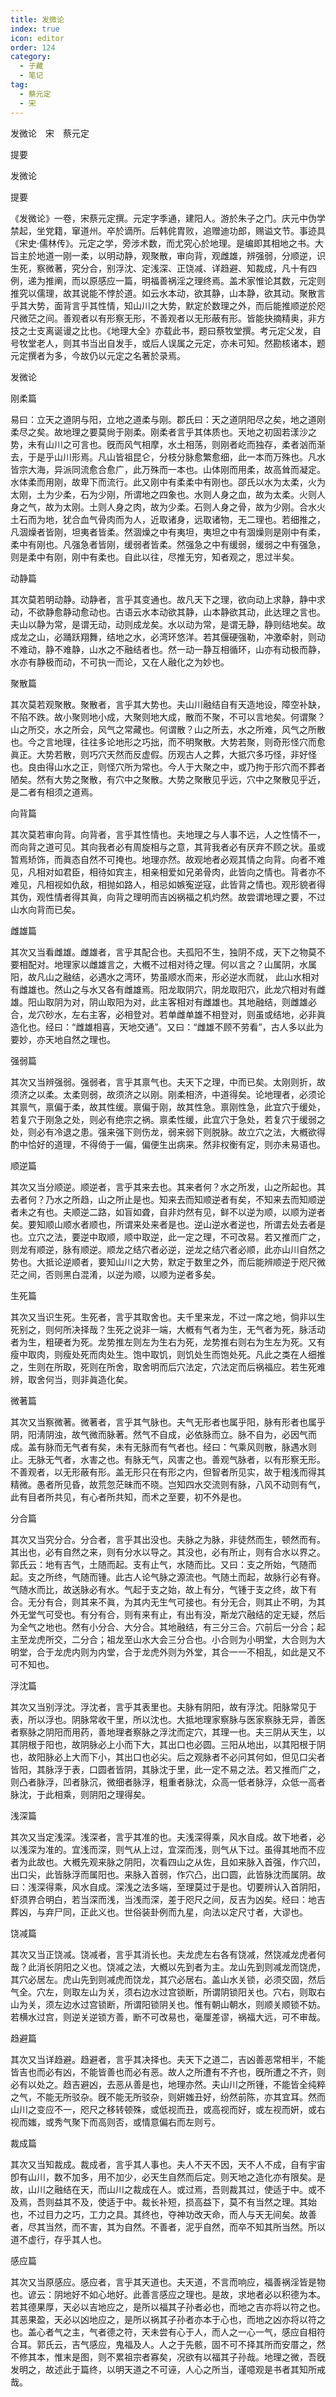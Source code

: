 ```yaml
---
title: 发微论
index: true
icon: editor
order: 124
category:
  - 子藏
  - 笔记
tag:
  - 蔡元定
  - 宋
---
```


发微论　宋　蔡元定  

提要  

发微论  

提要  

《发微论》一卷，宋蔡元定撰。元定字季通，建阳人。游於朱子之门。庆元中伪学禁起，坐党籍，窜道州。卒於谪所。后韩侂胄败，追赠迪功郎，赐谥文节。事迹具《宋史·儒林传》。元定之学，旁涉术数，而尤究心於地理。是编即其相地之书。大旨主於地道一刚一柔，以明动静，观聚散，审向背，观雌雄，辨强弱，分顺逆，识生死，察微著，究分合，别浮沈、定浅深、正饶减、详趋避、知裁成，凡十有四例，递为推阐，而以原感应一篇，明福善祸淫之理终焉。盖术家惟论其数，元定则推究以儒理，故其说能不悖於道。如云水本动，欲其静，山本静，欲其动。聚散言乎其大势，面背言乎其性情，知山川之大势，默定於数理之外，而后能推顺逆於咫尺微茫之间。善观者以有形察无形，不善观者以无形蔽有形。皆能抉摘精奥，非方技之士支离诞谩之比也。《地理大全》亦载此书，题曰蔡牧堂撰。考元定父发，自号牧堂老人，则其书当出自发手，或后人误属之元定，亦未可知。然勘核诸本，题元定撰者为多，今故仍以元定之名著於录焉。  

发微论  

刚柔篇  

易曰：立天之道阴与阳，立地之道柔与刚。郡氏曰：天之道阴阳尽之矣，地之道刚柔尽之矣。故地理之要莫尙于刚柔。刚柔者言乎其体质也。天地之初固若漾沙之势，未有山川之可言也。旣而风气相摩，水土相荡，则刚者屹而独存，柔者汹而渐去，于是乎山川形焉。凡山皆祖昆仑，分枝分脉愈繁愈细，此一本而万殊也。凡水皆宗大海，异派同流愈合愈广，此万殊而一本也。山体刚而用柔，故高耸而凝定。水体柔而用刚，故卑下而流行。此又刚中有柔柔中有刚也。邵氏以水为太柔，火为太刚，土为少柔，石为少刚，所谓地之四象也。水则人身之血，故为太柔。火则人身之气，故为太刚。土则人身之肉，故为少柔。石则人身之骨，故为少刚。合水火土石而为地，犹合血气骨肉而为人，近取诸身，远取诸物，无二理也。若细推之，凡涸燥者皆刚，坦夷者皆柔。然涸燥之中有夷坦，夷坦之中有涸燥则是刚中有柔，柔中有刚也。凡强急者皆刚，缓弱者皆柔。然强急之中有缓弱，缓弱之中有强急，则是柔中有刚，刚中有柔也。自此以往，尽推无穷，知者观之，思过半矣。  

动静篇  

其次莫若明动静。动静者，言乎其变通也。故凡天下之理，欲向动上求静，静中求动，不欲静愈静动愈动也。古语云水本动欲其静，山本静欲其动，此达理之言也。夫山以静为常，是谓无动，动则成龙矣。水以动为常，是谓无静，静则结地矣。故成龙之山，必踊跃翔舞，结地之水，必湾环悠洋。若其偃硬强勒，冲激牵射，则动不难动，静不难静，山水之不融结者也。然一动一静互相循环，山亦有动极而静，水亦有静极而动，不可执一而论，又在人融化之为妙也。  

聚散篇  

其次莫若观聚散。聚散者，言乎其大势也。夫山川融结自有天造地设，障空补缺，不陷不跌。故小聚则地小成，大聚则地大成，散而不聚，不可以言地矣。何谓聚？山之所交，水之所会，风气之常藏也。何谓散？山之所去，水之所难，风气之所散也。今之言地理，往往多论地形之巧拙，而不明聚散。大势若聚，则奇形怪穴而愈眞正。大势若散，则巧穴天然而反虚假。历观古人之葬，大抵穴多巧怪，非好怪也。良由得山水之正，则怪穴所为常也。今人于大聚之中，或乃拘于形穴而不葬者陋矣。然有大势之聚散，有穴中之聚散。大势之聚散见乎远，穴中之聚散见乎近，是二者有相须之道焉。  

向背篇  

其次莫若审向背。向背者，言乎其性情也。夫地理之与人事不远，人之性情不一，而向背之道可见。其向我者必有周旋相与之意，其背我者必有厌弃不顾之状。虽或暂焉矫饰，而眞态自然不可掩也。地理亦然。故观地者必观其情之向背。向者不难见，凡相对如君臣，相待如宾主，相亲相爱如兄弟骨肉，此皆向之情也。背者亦不难见，凡相视如仇敌，相抛如路人，相忌如嫉寃逆寇，此皆背之情也。观形貌者得其伪，观性情者得其眞，向背之理明而吉凶祸福之机灼然。故尝谓地理之要，不过山水向背而已矣。  

雌雄篇  

其次又当看雌雄。雌雄者，言乎其配合也。夫孤阳不生，独阴不成，天下之物莫不要相配对。地理家以雌雄言之，大槪不过相对待之理。何以言之？山属阴，水属阳，故凡山之融结，必遇水之湾环，势虽顺水而来，形必逆水而就， 此山水相对有雌雄也。然山之与水又各有雌雄焉。阳龙取阴穴，阴龙取阳穴，此龙穴相对有雌雄。阳山取阴为对，阴山取阳为对，此主客相对有雌雄也。其地融结，则雌雄必合，龙穴砂水，左右主客，必相登对。若单雌单雄不相登对，则虽或结地，必非眞造化也。经曰：“雌雄相喜，天地交通”。又曰：“雌雄不顾不劳看”，古人多以此为要妙，亦天地自然之理也。  

强弱篇  

其次又当辨强弱。强弱者，言乎其禀气也。夫天下之理，中而已矣。太刚则折，故须济之以柔。太柔则弱，故须济之以刚。刚柔相济，中道得矣。论地理者，必须论其禀气，禀偏于柔，故其性缓。禀偏于刚，故其性急。禀刚性急，此宜穴于缓处，若复穴于刚急之处，则必有绝宗之祸。禀柔性缓，此宜穴于急处，若复穴于缓弱之处，则必有冷退之患。强来强下则伤龙，弱来弱下则脱脉。故立穴之法，大槪欲得酌中恰好的道理，不得倚于一偏，偏便生出病来。然非权衡有定，则亦未易语也。  

顺逆篇  

其次又当分顺逆。顺逆者，言乎其来去也。其来者何？水之所发，山之所起也。其去者何？乃水之所趋，山之所止是也。知来去而知顺逆者有矣，不知来去而知顺逆者未之有也。夫顺逆二路，如盲如聋，自非灼然有见，鲜不以逆为顺，以顺为逆者矣。要知顺山顺水者顺也，所谓来处来者是也。逆山逆水者逆也，所谓去处去者是也。立穴之法，要逆中取顺，顺中取逆，此一定之理，不可改易。若又推而广之，则龙有顺逆，脉有顺逆。顺龙之结穴者必逆，逆龙之结穴者必顺，此亦山川自然之势也。大抵论逆顺者，要知山川之大势，默定于数里之外，而后能辨顺逆于咫尺微茫之间，否则黑白混淆，以逆为顺，以顺为逆者多矣。  

生死篇  

其次又当识生死。生死者，言乎其取舍也。夫千里来龙，不过一席之地，倘非以生死别之，则何所决择哉？生死之说非一端，大槪有气者为生，无气者为死，脉活动者为生，粗硬者为死。龙势推左则左为生右为死，龙势推右则右为生左为死。又有瘦中取肉，则瘦处死而肉处生。饱中取饥，则饥处生而饱处死。凡此之类在人细推之，生则在所取，死则在所舍，取舍明而后穴法定，穴法定而后祸福应。若生死难辨，取舍何当，则非眞造化矣。  

微著篇  

其次又当察微著。微著者，言乎其气脉也。夫气无形者也属乎阳，脉有形者也属乎阴，阳淸阴浊，故气微而脉著。然气不自成，必依脉而立。脉不自为，必因气而成。盖有脉而无气者有矣，未有无脉而有气者也。经曰：气乘风则散，脉遇水则止。无脉无气者，水害之也。有脉无气，风害之也。善观气脉者，以有形察无形。不善观者，以无形蔽有形。盖无形只在有形之内，但智者所见实，故于粗浅而得其精微。愚者所见昏，故荒忽茫昧而不晓。岂知四水交流则有脉，八风不动则有气，此有目者所共见，有心者所共知，而术之至要，初不外是也。  

分合篇  

其次又当究分合。分合者，言乎其出没也。夫脉之为脉，非徒然而生，顿然而有。其出也，必有自然之来，则有分水以导之。其没也，必有所止，则有合水以界之。郭氏云：地有吉气，土随而起。支有止气，水随而比。又曰：支之所始，气随而起。支之所终，气随而锺。此古人论气脉之源流也。气随土而起，故脉行必有脊。气随水而比，故送脉必有水。气起于支之始，故上有分，气锺于支之终，故下有合。无分有合，则其来不眞，为其内无生气可接也。有分无合，则其止不明，为其外无堂气可受也。有分有合，则有来有止，有出有没，斯龙穴融结的定无疑，然后为全气之地也。然有小分合、大分合。其地融结，有三分三合。穴前后一分合；起主至龙虎所交，二分合；祖龙至山水大会三分合也。小合则为小明堂，大合则为大明堂，合于龙虎内则为内堂，合于龙虎外则为外堂，其合一一不相乱，如此是又不可不知也。  

浮沈篇  

其次又当别浮沈。浮沈者，言乎其表里也。夫脉有阴阳，故有浮沈。阳脉常见于表，所以浮也。阴脉常收干里，所以沈也。大抵地理家察脉与医家察脉无异，善医者察脉之阴阳而用药，善地理者察脉之浮沈而定穴，其理一也。夫三阴从天生，以其阴根于阳也，故阴脉必上小而下大，其出口也必圆。三阳从地出，以其阳根于阴也，故阳脉必上大而下小，其出口也必尖。后之观脉者不必问其何如，但见口尖者皆阳，其脉浮于表，口圆者皆阴，其脉沈于里，此一定不易之法。若又推而广之，则凸者脉浮，凹者脉沉，微细者脉浮，粗重者脉沈，众高一低者脉浮，众低一高者脉沈，于此相乘，则阴阳之理得矣。  

浅深篇  

其次又当定浅深。浅深者，言乎其准的也。夫浅深得乘，风水自成。故下地者，必以浅深为准的。宜浅而深，则气从上过，宜深而浅，则气从下过。虽得其地而不应者为此故也。大槪先观来脉之阴阳，次看四山之从佐，且如来脉入首强，作穴凹，出口尖，此皆脉浮而属阳也。来脉入首弱，作穴凸，出口圆，此皆脉沈而属阴。故曰：浅深得乘，风水自成。深浅之法多端，至理莫过于是也。切要辨认入首阴阳，虾须界合明白，若当深而浅，当浅而深，差于咫尺之间，反吉为凶矣。经曰：地吉葬凶，与弃尸同，正此义也。世俗装卦例而九星，向法以定尺寸者，大谬也。  

饶减篇  

其次又当正饶减。饶减者，言乎其消长也。夫龙虎左右各有饶减，然饶减龙虎者何哉？此消长阴阳之义也。饶减之法，大槪以先到者为主。龙山先到则减龙而饶虎，其穴必居左。虎山先到则减虎而饶龙，其穴必居右。盖山水关锁，必须交固，然后气全。穴左，则取左山为关，须右边水过宫锁断，所谓阴锁阳关也。穴右，则取右山为关，须左边水过宫锁断，所谓阳锁阴关也。惟有朝山朝水，则顺关顺锁不妨。若横水过宫，则逆关逆锁方善，断不可改易也，毫厘差谬，祸福大远，可不审哉。  

趋避篇  

其次又当详趋避。趋避者，言乎其决择也。夫天下之道二，吉凶善恶常相半，不能皆吉也而必有凶，不能皆善也而必有恶。故人之所遭有不齐也，旣所遭之不齐，则必有以处之。趋吉避凶，去恶从善是也，地理亦然。夫山川之所锺，不能皆全纯粹之气，不能无所驳杂。旣不能无所驳杂，则姸媸丑好，纷然前陈，亦其宜耳。然而山川之变应不一，咫尺之移转顿殊，或低视而丑，或高视而好，或左视而姸，或右视而媸，或秀气聚下而高则否，或情意偏右而左则亏。  

裁成篇  

其次又当知裁成。裁成者，言乎其人事也。夫人不天不因，天不人不成，自有宇宙卽有山川，数不加多，用不加少，必天生自然而后定。则天地之造化亦有限矣。是故，山川之融结在天，而山川之裁成在人。或过焉，吾则裁其过，使适于中。或不及焉，吾则益其不及，使适于中。裁长补短，损高益下，莫不有当然之理。其始也，不过目力之巧，工力之具。其终也，夺神功改天命，而人与天无间矣。故善者，尽其当然，而不害，其为自然。不善者，泥乎自然，而卒不知其所当然。所以道不虚行，存乎其人也。  

感应篇  

其次又当原感应。感应者，言乎其天道也。夫天道，不言而响应，福善祸淫皆是物也。谚云：阴地好不如心地好。此善言感应之理也。是故，求地者必以积德为本。若其德果厚，天必以吉地应之，是所以福其子孙者必也，而地之吉亦将以符之也。其恶果盈，天必以凶地应之，是所以祸其子孙者亦本于心也，而地之凶亦将以符之也。盖心者气之主，气者德之符，天未尝有心于人，而人之一心一气，感应自相符合耳。郭氏云，吉气感应，鬼福及人。人之于先骸，固不可不择其所而安厝之，然不修其本，惟末是图，则不累祖宗者寡矣，况欲有以福其子孙哉。地理之微，吾旣发明之，故述此于篇终，以明天道之不可诬，人心之所当，谨噫观是书者其知所戒哉。  
